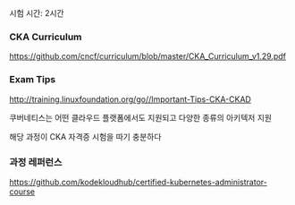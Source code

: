 시험 시간: 2시간

### CKA Curriculum

https://github.com/cncf/curriculum/blob/master/CKA_Curriculum_v1.29.pdf

### Exam Tips

http://training.linuxfoundation.org/go//Important-Tips-CKA-CKAD

쿠버네티스는 어떤 클라우드 플랫폼에서도 지원되고 다양한 종류의 아키텍저 지원

해당 과정이 CKA 자격증 시험을 따기 충분하다

### 과정 레퍼런스

https://github.com/kodekloudhub/certified-kubernetes-administrator-course
